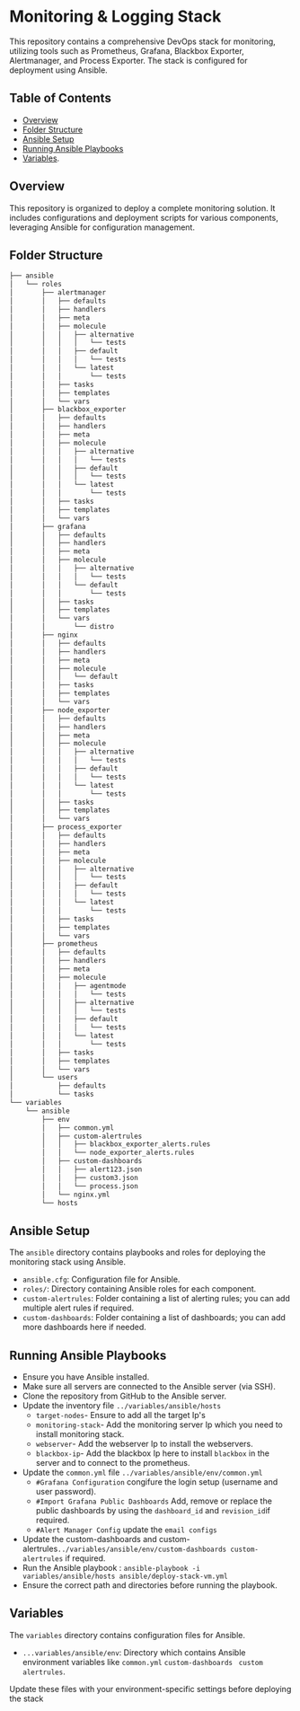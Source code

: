 # Monitoring & Logging Stack

This repository contains a comprehensive DevOps stack for monitoring, utilizing tools such as Prometheus, Grafana, Blackbox Exporter, Alertmanager, and Process Exporter. The stack is configured for deployment using Ansible.

## Table of Contents

- [Overview](#overview)
- [Folder Structure](#folder-structure)
- [Ansible Setup](#ansible-setup)
- [Running Ansible Playbooks](#running-ansible-playbooks)
- [Variables](#variables).

## Overview

This repository is organized to deploy a complete monitoring solution. It includes configurations and deployment scripts for various components, leveraging Ansible for configuration management.

## Folder Structure

```sh
├── ansible
│   └── roles
│       ├── alertmanager
│       │   ├── defaults
│       │   ├── handlers
│       │   ├── meta
│       │   ├── molecule
│       │   │   ├── alternative
│       │   │   │   └── tests
│       │   │   ├── default
│       │   │   │   └── tests
│       │   │   └── latest
│       │   │       └── tests
│       │   ├── tasks
│       │   ├── templates
│       │   └── vars
│       ├── blackbox_exporter
│       │   ├── defaults
│       │   ├── handlers
│       │   ├── meta
│       │   ├── molecule
│       │   │   ├── alternative
│       │   │   │   └── tests
│       │   │   ├── default
│       │   │   │   └── tests
│       │   │   └── latest
│       │   │       └── tests
│       │   ├── tasks
│       │   ├── templates
│       │   └── vars
│       ├── grafana
│       │   ├── defaults
│       │   ├── handlers
│       │   ├── meta
│       │   ├── molecule
│       │   │   ├── alternative
│       │   │   │   └── tests
│       │   │   └── default
│       │   │       └── tests
│       │   ├── tasks
│       │   ├── templates
│       │   └── vars
│       │       └── distro
│       ├── nginx
│       │   ├── defaults
│       │   ├── handlers
│       │   ├── meta
│       │   ├── molecule
│       │   │   └── default
│       │   ├── tasks
│       │   ├── templates
│       │   └── vars
│       ├── node_exporter
│       │   ├── defaults
│       │   ├── handlers
│       │   ├── meta
│       │   ├── molecule
│       │   │   ├── alternative
│       │   │   │   └── tests
│       │   │   ├── default
│       │   │   │   └── tests
│       │   │   └── latest
│       │   │       └── tests
│       │   ├── tasks
│       │   ├── templates
│       │   └── vars
│       ├── process_exporter
│       │   ├── defaults
│       │   ├── handlers
│       │   ├── meta
│       │   ├── molecule
│       │   │   ├── alternative
│       │   │   │   └── tests
│       │   │   ├── default
│       │   │   │   └── tests
│       │   │   └── latest
│       │   │       └── tests
│       │   ├── tasks
│       │   ├── templates
│       │   └── vars
│       ├── prometheus
│       │   ├── defaults
│       │   ├── handlers
│       │   ├── meta
│       │   ├── molecule
│       │   │   ├── agentmode
│       │   │   │   └── tests
│       │   │   ├── alternative
│       │   │   │   └── tests
│       │   │   ├── default
│       │   │   │   └── tests
│       │   │   └── latest
│       │   │       └── tests
│       │   ├── tasks
│       │   ├── templates
│       │   └── vars
│       └── users
│           ├── defaults
│           └── tasks
└── variables
    └── ansible
        ├── env
        │   ├── common.yml
        │   ├── custom-alertrules
        │   │   ├── blackbox_exporter_alerts.rules
        │   │   └── node_exporter_alerts.rules
        │   ├── custom-dashboards
        │   │   ├── alert123.json
        │   │   ├── custom3.json
        │   │   └── process.json
        │   └── nginx.yml
        └── hosts

```
## Ansible Setup

The `ansible` directory contains playbooks and roles for deploying the monitoring stack using Ansible.

-   `ansible.cfg`: Configuration file for Ansible.
-   `roles/`: Directory containing Ansible roles for each component.
-   `custom-alertrules`: Folder containing a list of alerting rules; you can add multiple alert rules if required.
-   `custom-dashboards`: Folder containing a list of dashboards; you can add more dashboards here if needed.

## Running Ansible Playbooks

-  Ensure you have Ansible installed.
-  Make sure all servers are connected to the Ansible server (via SSH).
-  Clone the repository from GitHub to the Ansible server.
-  Update the inventory file `../variables/ansible/hosts`
    -   `target-nodes`- Ensure to add all the target Ip's
    -   `monitoring-stack`- Add the monitoring server Ip which you need to install monitoring stack.
    -   `webserver`- Add the webserver Ip to install the webservers.
    -   `blackbox-ip`- Add the blackbox Ip here to install `blackbox` in the server and to connect to the prometheus.
-  Update the `common.yml` file `../variables/ansible/env/common.yml`
    -    `#Grafana Configuration` congifure the login setup (username and user password).
    -    `#Import Grafana Public Dashboards` Add, remove or replace the public dashboards by using the `dashboard_id` and `revision_id`if required.
    -    `#Alert Manager Config` update the `email configs` 
-  Update the custom-dashboards and custom-alertrules`../variables/ansible/env/custom-dashboards custom-alertrules` if required.
-  Run the Ansible playbook :  `ansible-playbook -i variables/ansible/hosts ansible/deploy-stack-vm.yml`
-  Ensure the correct path and directories before running the playbook.

## Variables

The `variables` directory contains configuration files for Ansible.

-   `...variables/ansible/env`: Directory which contains Ansible environment variables like `common.yml` `custom-dashboards` ` custom alertrules`.

Update these files with your environment-specific settings before deploying the stack
